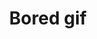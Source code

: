 ---
title: Bored gif
publishdate: 2017-01-07
weight: 12
isbg: true
bgurl: http://i.giphy.com/l0MYIRRhxCLOcmHYY.gif
---